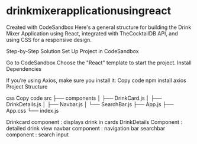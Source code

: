 # drinkmixerapplicationusingreact
Created with CodeSandbox
Here's a general structure for building the Drink Mixer Application using React, integrated with TheCocktailDB API, and using CSS for a responsive design.

Step-by-Step Solution
Set Up Project in CodeSandbox

Go to CodeSandbox
Choose the "React" template to start the project.
Install Dependencies

If you’re using Axios, make sure you install it:
Copy code
npm install axios
Project Structure

css
Copy code
src
├── components
│   ├── DrinkCard.js
│   ├── DrinkDetails.js
│   ├── Navbar.js
│   └── SearchBar.js
├── App.js
├── App.css
└── index.js

Drinkcard component : displays drink in cards
DrinkDetails Component : detailed drink view
navbar component : navigation bar
searchbar component : search input

